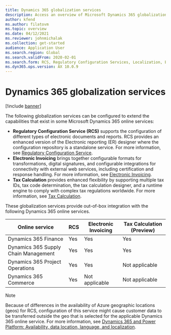 ```yaml
---
title: Dynamics 365 globalization services
description: Access an overview of Microsoft Dynamics 365 globalization services, including outline on the Regulatory Configuration Service and electronic invoicing.
author: kfend
ms.author: filatovm
ms.topic: overview
ms.date: 04/12/2021
ms.reviewer: johnmichalak
ms.collection: get-started
audience: Application User
ms.search.region: Global
ms.search.validFrom: 2020-02-01
ms.search.form: RCS, Regulatory Configuration Services, Localization, Electronic invoicing, Tax calculation
ms.dyn365.ops.version: AX 10.0.9
---
```


# Dynamics 365 globalization services

[!include [banner](../../includes/banner.md)]

The following globalization services can be configured to extend the capabilities that exist in some Microsoft Dynamics 365 online services:

- **Regulatory Configuration Service (RCS)** supports the configuration of different types of electronic documents and reports. RCS provides an enhanced version of the Electronic reporting (ER) designer where the configuration repository is a standalone service. For more information, see [Regulatory Configuration Service](rcs-overview.md).
- **Electronic Invoicing** brings together configurable formats for transformations, digital signatures, and configurable integrations for connectivity with external web services, including certification and response handling. For more information, see [Electronic Invoicing](gs-e-invoicing-service-overview.md).
- **Tax Calculation** provides enhanced flexibility by supporting multiple tax IDs, tax code determination, the tax calculation designer, and a runtime engine to comply with complex tax regulations worldwide. For more information, see [Tax Calculation](global-tax-calcuation-service-overview.md).

These globalization services provide out-of-box integration with the following Dynamics 365 online services.

| Online service | RCS | Electronic Invoicing | Tax Calculation (Preview) |
|----------------|-----|----------------------|---------------------------|
| Dynamics 365 Finance | Yes | Yes | Yes | 
| Dynamics 365 Supply Chain Management | Yes | Yes | Yes | 
| Dynamics 365 Project Operations | Yes | Yes | Not applicable | 
| Dynamics 365 Commerce | Yes | Not applicable | Not applicable | 

> [!NOTE]
> Because of differences in the availability of Azure geographic locations (geos) for RCS, configuration of this service might cause customer data to be transferred outside the geo that is selected for the applicable Dynamics 365 online service. For more information, see [Dynamics 365 and Power Platform: Availability, data location, language, and localization](https://aka.ms/rcs/D365Productavailabilityguide).
